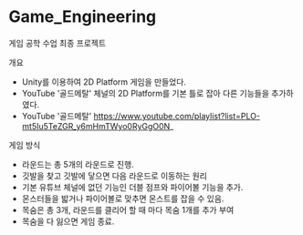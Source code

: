 # Game_Engineering

게임 공학 수업 최종 프로젝트

개요
- Unity를 이용하여 2D Platform 게임을 만들었다.
- YouTube '골드메탈' 체널의 2D Platform를 기본 틀로 잡아 다른 기능들을 추가하였다.
- YouTube '골드메탈' https://www.youtube.com/playlist?list=PLO-mt5Iu5TeZGR_y6mHmTWyo0RyGgO0N_

게임 방식
- 라운드는 총 5개의 라운드로 진행.
- 깃발을 찾고 깃발에 닿으면 다음 라운드로 이동하는 원리
- 기본 유튜브 체널에 없던 기능인 더블 점프와 파이어볼 기능을 추가.
- 몬스터들을 밟거나 파이어볼로 맞추면 몬스트를 잡을 수 있음.
- 목숨은 총 3개, 라운드를 클리어 할 때 마다 목숨 1개를 추가 부여
- 목숨을 다 잃으면 게임 종료.
